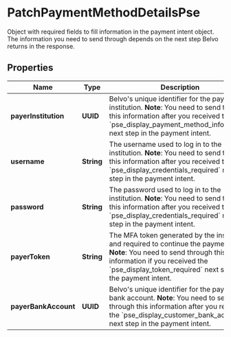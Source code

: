 

# PatchPaymentMethodDetailsPse

Object with required fields to fill information in the payment intent object. The information you need to send through depends on the next step Belvo returns in the response.

## Properties

| Name | Type | Description | Notes |
|------------ | ------------- | ------------- | -------------|
|**payerInstitution** | **UUID** | Belvo&#39;s unique identifier for the payer’s institution.  **Note**: You need to send through this information after you received the &#x60;pse_display_payment_method_information&#x60; next step in the payment intent. |  [optional] |
|**username** | **String** | The username used to log in to the institution.  **Note**: You need to send through this information after you received the &#x60;pse_display_credentials_required&#x60; next step in the payment intent. |  [optional] |
|**password** | **String** | The password used to log in to the institution.  **Note**: You need to send through this information after you received the &#x60;pse_display_credentials_required&#x60; next step in the payment intent. |  [optional] |
|**payerToken** | **String** | The MFA token generated by the institution and required to continue the payment flow.  **Note**: You need to send through this information if you received the &#x60;pse_display_token_required&#x60; next step in the payment intent. |  [optional] |
|**payerBankAccount** | **UUID** | Belvo&#39;s unique identifier for the payer’s bank account.  **Note**: You need to send through this information after you received the &#x60;pse_display_customer_bank_accounts&#x60; next step in the payment intent. |  [optional] |



